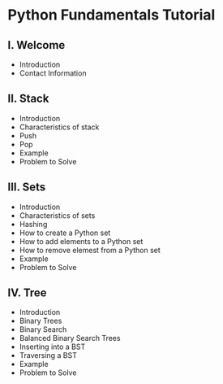 # Python Fundamentals Tutorial
## I. Welcome
* Introduction
* Contact Information
## II. Stack
* Introduction
* Characteristics of stack
* Push
* Pop
* Example
* Problem to Solve
## III. Sets
* Introduction
* Characteristics of sets
* Hashing
* How to create a Python set
* How to add elements to a Python set
* How to remove elemest from a Python set
* Example
* Problem to Solve
## IV. Tree
* Introduction
* Binary Trees
* Binary Search
* Balanced Binary Search Trees
* Inserting into a BST
* Traversing a BST
* Example
* Problem to Solve
